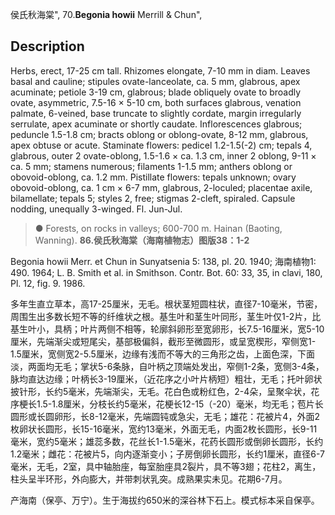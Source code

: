 侯氏秋海棠",
70.**Begonia howii** Merrill & Chun",

## Description
Herbs, erect, 17-25 cm tall. Rhizomes elongate, 7-10 mm in diam. Leaves basal and cauline; stipules ovate-lanceolate, ca. 5 mm, glabrous, apex acuminate; petiole 3-19 cm, glabrous; blade obliquely ovate to broadly ovate, asymmetric, 7.5-16 × 5-10 cm, both surfaces glabrous, venation palmate, 6-veined, base truncate to slightly cordate, margin irregularly serrulate, apex acuminate or shortly caudate. Inflorescences glabrous; peduncle 1.5-1.8 cm; bracts oblong or oblong-ovate, 8-12 mm, glabrous, apex obtuse or acute. Staminate flowers: pedicel 1.2-1.5(-2) cm; tepals 4, glabrous, outer 2 ovate-oblong, 1.5-1.6 × ca. 1.3 cm, inner 2 oblong, 9-11 × ca. 5 mm; stamens numerous; filaments 1-1.5 mm; anthers oblong or obovoid-oblong, ca. 1.2 mm. Pistillate flowers: tepals unknown; ovary obovoid-oblong, ca. 1 cm × 6-7 mm, glabrous, 2-loculed; placentae axile, bilamellate; tepals 5; styles 2, free; stigmas 2-cleft, spiraled. Capsule nodding, unequally 3-winged. Fl. Jun-Jul.

> ● Forests, on rocks in valleys; 600-700 m. Hainan (Baoting, Wanning).
**86.侯氏秋海棠（海南植物志）图版38：1-2**

Begonia howii Merr. et Chun in Sunyatsenia 5: 138, pl. 20. 1940; 海南植物1: 490. 1964; L. B. Smith et al. in Smithson. Contr. Bot. 60: 33, 35, in clavi, 180, Pl. 12, fig. 9. 1986.

多年生直立草本，高17-25厘米，无毛。根状茎短圆柱状，直径7-10毫米，节密，周围生出多数长短不等的纤维状之根。基生叶和茎生叶同形，茎生叶仅1-2片，比基生叶小，具柄；叶片两侧不相等，轮廓斜卵形至宽卵形，长7.5-16厘米，宽5-10厘米，先端渐尖或短尾尖，基部极偏斜，截形至微圆形，或呈宽楔形，窄侧宽1-1.5厘米，宽侧宽2-5.5厘米，边缘有浅而不等大的三角形之齿，上面色深，下面淡，两面均无毛；掌状5-6条脉，自叶柄之顶端处发出，窄侧1-2条，宽侧3-4条，脉均直达边缘；叶柄长3-19厘米，（近花序之小叶片柄短）粗壮，无毛；托叶卵状披针形，长约5毫米，先端渐尖，无毛。花白色或粉红色，2-4朵，呈聚伞状，花序梗长1.5-1.8厘米，分枝长约5毫米，花梗长12-15（-20）毫米，均无毛；苞片长圆形或长圆卵形，长8-12毫米，先端圆钝或急尖，无毛；雄花：花被片4，外面2枚卵状长圆形，长15-16毫米，宽约13毫米，外面无毛，内面2枚长圆形，长9-11毫米，宽约5毫米；雄蕊多数，花丝长1-1.5毫米，花药长圆形或倒卵长圆形，长约1.2毫米；雌花：花被片5，向内逐渐变小；子房倒卵长圆形，长约1厘米，直径6-7毫米，无毛，2室，具中轴胎座，每室胎座具2裂片，具不等3翅；花柱2，离生，柱头呈半环形，外向膨大，并带刺状乳突。成熟果实未见。花期6-7月。

产海南（保亭、万宁）。生于海拔约650米的深谷林下石上。模式标本采自保亭。
